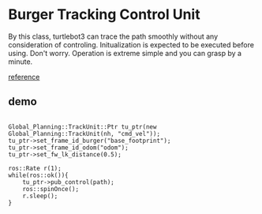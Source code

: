 # Burger Tracking Control Unit

By this class, turtlebot3 can trace the path smoothly without any consideration of controling. Initualization is expected to be executed before using. Don't worry. Operation is extreme simple and you can grasp by a minute.

[reference](./docs/html/index.html)

## demo

``````

Global_Planning::TrackUnit::Ptr tu_ptr(new Global_Planning::TrackUnit(nh, "cmd_vel"));
tu_ptr->set_frame_id_burger("base_footprint");
tu_ptr->set_frame_id_odom("odom");
tu_ptr->set_fw_lk_distance(0.5);

ros::Rate r(1);
while(ros::ok()){
    tu_ptr->pub_control(path);
    ros::spinOnce();
    r.sleep();
}
``````


